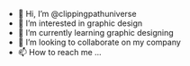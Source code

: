 - 👋 Hi, I’m @clippingpathuniverse
- 👀 I’m interested in graphic design
- 🌱 I’m currently learning graphic designing
- 💞️ I’m looking to collaborate on my company
- 📫 How to reach me ...

<!---
clippingpathuniverse/clippingpathuniverse is a ✨ special ✨ repository because its `README.md` (this file) appears on your GitHub profile.
You can click the Preview link to take a look at your changes.
--->
